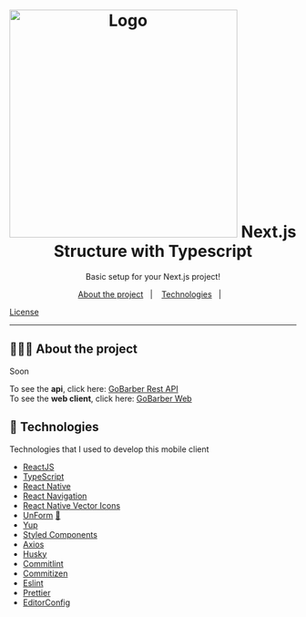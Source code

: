 <h1 align="center">
  <img alt="Logo" src="https://res.cloudinary.com/dpz6e1awu/image/upload/v1603926812/next_logo_e06dto.jpg" width="400px" >
</h16

<h3 align="center">
 Next.js Structure with Typescript
</h3>

<p align="center">Basic setup for your Next.js project!</p>


<p align="center">
  <a href="#%EF%B8%8F-about-the-project">About the project</a>&nbsp;&nbsp;&nbsp;|&nbsp;&nbsp;&nbsp;
  <a href="#-technologies">Technologies</a>&nbsp;&nbsp;&nbsp;|&nbsp;&nbsp;&nbsp;
 
  <a href="#-license">License</a>
</p>

<hr></hr>



## 💇🏻‍♂️ About the project

Soon

To see the **api**, click here: [GoBarber Rest API](https://github.com/Ricll/backend-gobarber-2020)</br>
To see the **web client**, click here: [GoBarber Web](https://github.com/Ricll/frontend-web-gobarber-2020)

## 🚀 Technologies

Technologies that I used to develop this mobile client

- [ReactJS](https://reactjs.org/)
- [TypeScript](https://www.typescriptlang.org/)
- [React Native](https://reactnative.dev/)
- [React Navigation](https://reactnavigation.org/)
- [React Native Vector Icons](https://github.com/oblador/react-native-vector-icons)
- [UnForm](https://unform.dev/) [💜](https://rocketseat.com.br/)
- [Yup](https://github.com/jquense/yup)
- [Styled Components](https://styled-components.com/)
- [Axios](https://github.com/axios/axios)
- [Husky](https://github.com/typicode/husky)
- [Commitlint](https://github.com/conventional-changelog/commitlint)
- [Commitizen](https://github.com/commitizen/cz-cli)
- [Eslint](https://eslint.org/)
- [Prettier](https://prettier.io/)
- [EditorConfig](https://editorconfig.org/)

